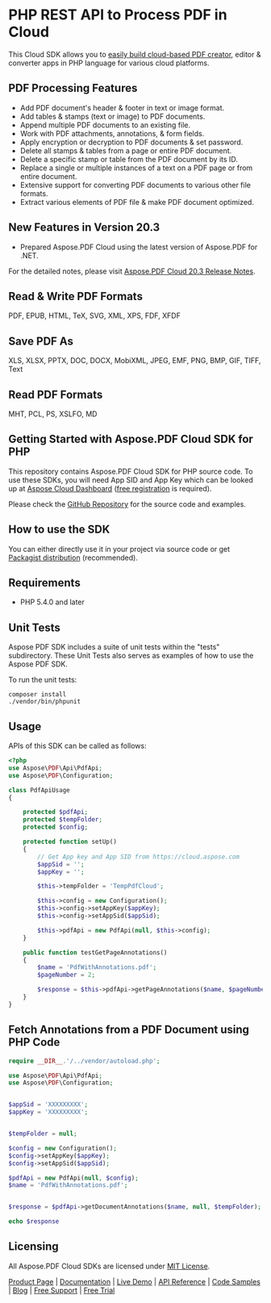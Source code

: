 # PHP REST API to Process PDF in Cloud

This Cloud SDK allows you to [easily build cloud-based PDF creator](https://products.aspose.cloud/pdf/net), editor & converter apps in PHP language for various cloud platforms.

## PDF Processing Features

- Add PDF document's header & footer in text or image format.
- Add tables & stamps (text or image) to PDF documents.
- Append multiple PDF documents to an existing file.
- Work with PDF attachments, annotations, & form fields.
- Apply encryption or decryption to PDF documents & set password.
- Delete all stamps & tables from a page or entire PDF document.
- Delete a specific stamp or table from the PDF document by its ID.
- Replace a single or multiple instances of a text on a PDF page or from entire document.
- Extensive support for converting PDF documents to various other file formats.
- Extract various elements of PDF file & make PDF document optimized.

## New Features in Version 20.3

- Prepared Aspose.PDF Cloud using the latest version of Aspose.PDF for .NET.

For the detailed notes, please visit [Aspose.PDF Cloud 20.3 Release Notes](https://docs.aspose.cloud/display/pdfcloud/Aspose.PDF+Cloud+20.3+Release+Notes).

## Read & Write PDF Formats

PDF, EPUB, HTML, TeX, SVG, XML, XPS, FDF, XFDF

## Save PDF As

XLS, XLSX, PPTX, DOC, DOCX, MobiXML, JPEG, EMF, PNG, BMP, GIF, TIFF, Text

## Read PDF Formats

MHT, PCL, PS, XSLFO, MD

## Getting Started with Aspose.PDF Cloud SDK for PHP

This repository contains Aspose.PDF Cloud SDK for PHP source code. To use these SDKs, you will need App SID and App Key which can be looked up at [Aspose Cloud Dashboard](https://dashboard.aspose.cloud/#/apps) ([free registration](https://id.containerize.com/signup?clientId=prod.discourse.aspose&redirectUrl=https://forum.aspose.cloud/session/sso) is required).

Please check the [GitHub Repository](https://github.com/aspose-pdf-cloud/aspose-pdf-cloud-php) for the source code and examples.

## How to use the SDK

You can either directly use it in your project via source code or get [Packagist distribution](https://packagist.org/packages/aspose/pdf-sdk-php) (recommended).

## Requirements

- PHP 5.4.0 and later

## Unit Tests

Aspose PDF SDK includes a suite of unit tests within the "tests" subdirectory. These Unit Tests also serves as examples of how to use the Aspose PDF SDK.

To run the unit tests:

```console
composer install
./vendor/bin/phpunit
```

## Usage

APIs of this SDK can be called as follows:

```php
<?php
use Aspose\PDF\Api\PdfApi;
use Aspose\PDF\Configuration;

class PdfApiUsage
{

    protected $pdfApi;
    protected $tempFolder;
    protected $config;

    protected function setUp()
    {
        // Get App key and App SID from https://cloud.aspose.com
        $appSid = '';
        $appKey = '';

        $this->tempFolder = 'TempPdfCloud';

        $this->config = new Configuration();
        $this->config->setAppKey($appKey);
        $this->config->setAppSid($appSid);

        $this->pdfApi = new PdfApi(null, $this->config);
    }

    public function testGetPageAnnotations()
    {
        $name = 'PdfWithAnnotations.pdf';
        $pageNumber = 2;

        $response = $this->pdfApi->getPageAnnotations($name, $pageNumber, null, $this->tempFolder);
    }
}
```

## Fetch Annotations from a PDF Document using PHP Code

```php
require __DIR__.'/../vendor/autoload.php';

use Aspose\PDF\Api\PdfApi;
use Aspose\PDF\Configuration;


$appSid = 'XXXXXXXXX';
$appKey = 'XXXXXXXXX';


$tempFolder = null;

$config = new Configuration();
$config->setAppKey($appKey);
$config->setAppSid($appSid);

$pdfApi = new PdfApi(null, $config);
$name = 'PdfWithAnnotations.pdf';


$response = $pdfApi->getDocumentAnnotations($name, null, $tempFolder);

echo $response
```

## Licensing

All Aspose.PDF Cloud SDKs are licensed under [MIT License](https://github.com/aspose-pdf-cloud/aspose-pdf-cloud-php/blob/HEAD/LICENSE).

[Product Page](https://products.aspose.cloud/pdf/net) | [Documentation](https://docs.aspose.cloud/display/pdfcloud/Home) | [Live Demo](https://products.aspose.app/pdf/family) | [API Reference](https://apireference.aspose.cloud/pdf/) | [Code Samples](https://github.com/aspose-pdf-cloud/aspose-pdf-cloud-dotnet) | [Blog](https://blog.aspose.cloud/category/pdf/) | [Free Support](https://forum.aspose.cloud/c/pdf) | [Free Trial](https://dashboard.aspose.cloud/#/apps)
